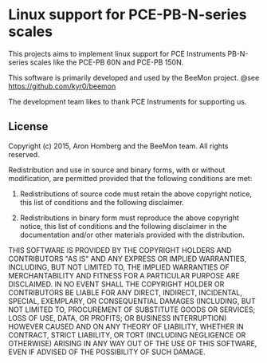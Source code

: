# Linux support for PCE-PB-N-series scales

This projects aims to implement linux support 
for PCE Instruments PB-N-series scales like the 
PCE-PB 60N and PCE-PB 150N.

This software is primarily developed and used by the BeeMon project.
@see https://github.com/kyr0/beemon

The development team likes to thank PCE Instruments
for supporting us.

## License

Copyright (c) 2015, Aron Homberg and the BeeMon team.
All rights reserved.

Redistribution and use in source and binary forms, with or without modification, are permitted provided that the following conditions are met:

1. Redistributions of source code must retain the above copyright notice, this list of conditions and the following disclaimer.

2. Redistributions in binary form must reproduce the above copyright notice, this list of conditions and the following disclaimer in the documentation and/or other materials provided with the distribution.

THIS SOFTWARE IS PROVIDED BY THE COPYRIGHT HOLDERS AND CONTRIBUTORS "AS IS" AND ANY EXPRESS OR IMPLIED WARRANTIES, INCLUDING, BUT NOT LIMITED TO, THE IMPLIED WARRANTIES OF MERCHANTABILITY AND FITNESS FOR A PARTICULAR PURPOSE ARE DISCLAIMED. IN NO EVENT SHALL THE COPYRIGHT HOLDER OR CONTRIBUTORS BE LIABLE FOR ANY DIRECT, INDIRECT, INCIDENTAL, SPECIAL, EXEMPLARY, OR CONSEQUENTIAL DAMAGES (INCLUDING, BUT NOT LIMITED TO, PROCUREMENT OF SUBSTITUTE GOODS OR SERVICES; LOSS OF USE, DATA, OR PROFITS; OR BUSINESS INTERRUPTION) HOWEVER CAUSED AND ON ANY THEORY OF LIABILITY, WHETHER IN CONTRACT, STRICT LIABILITY, OR TORT (INCLUDING NEGLIGENCE OR OTHERWISE) ARISING IN ANY WAY OUT OF THE USE OF THIS SOFTWARE, EVEN IF ADVISED OF THE POSSIBILITY OF SUCH DAMAGE.